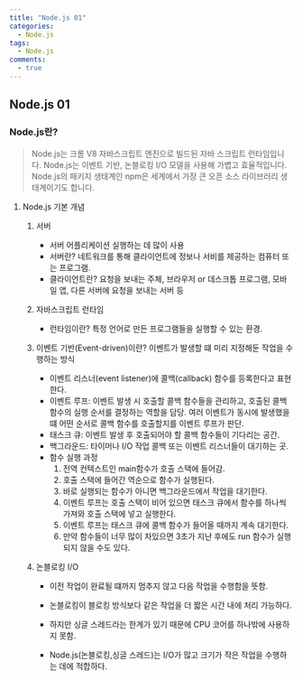 ```yaml
---
title: "Node.js 01"
categories:
  - Node.js
tags:
  - Node.js
comments:
  - true
---
```


## Node.js 01

### Node.js란?
>Node.js는 크롬 V8 자바스크립트 엔진으로 빌드된 자바 스크립트 런타임입니다. Node.js는 이벤트 기반, 논블로킹 I/O 모델을 사용해 가볍고 효율적입니다. Node.js의 패키지 생태계인 npm은 세계에서 가장 큰 오픈 소스 라이브러리 생태계이기도 합니다.




1. Node.js 기본 개념
   1. 서버
      - 서버 어플리케이션 실행하는 데 많이 사용
      - 서버란? 네트워크를 통해 클라이언트에 정보나 서비를 제공하는 컴퓨터 또는 프로그램.
      - 클라이언트란? 요청을 보내는 주체, 브라우저 or 데스크톱 프로그램, 모바일 앱, 다른 서버에 요청을 보내는 서버 등


   2. 자바스크립트 런타임
      - 런타임이란? 특정 언어로 만든 프로그램들을 실행할 수 있는 환경.


   3. 이벤트 기반(Event-driven)이란? 이벤트가 발생할 떄 미리 지정해둔 작업을 수행하는 방식
  
      - 이벤트 리스너(event listener)에 콜백(callback) 함수를 등록한다고 표현한다.
      - 이벤트 루프: 이벤트 발생 시 호출할 콜백 함수들을 관리하고, 호출된 콜백 함수의 실행 순서를 결정하는 역할을 담당. 여러 이벤트가 동시에 발생했을 떄 어떤 순서로 콜백 함수를 호출할지를 이벤트 루프가 판단.
      - 태스크 큐: 이벤트 발생 후 호출되어야 할 콜백 함수들이 기다리는 공간.
      - 백그라운드: 타이머나 I/O 작업 콜백 또는 이벤트 리스너들이 대기하는 곳.
      - 함수 실행 과정
        1. 전역 컨텍스트인 main함수가 호출 스택에 들어감.
        2. 호출 스택에 들어간 역순으로 함수가 실행된다.
        3. 바로 실행되는 함수가 아니면 백그라운드에서 작업을 대기한다.
        4. 이벤트 루프는 호출 스택이 비어 있으면 태스크 큐에서 함수를 하나씩 가져와 호출 스택에 넣고 실행한다.
        5. 이벤트 루프는 태스크 큐에 콜백 함수가 들어올 때까지 계속 대기한다.
        6. 만약 함수들이 너무 많이 차있으면 3초가 지난 후에도 run 함수가 실행되지 않을 수도 있다.
        
        
   4. 논블로킹 I/O
      - 이전 작업이 완료될 떄까지 멈추지 않고 다음 작업을 수행함을 뜻함.
      - 논블로킹이 블로킹 방식보다 같은 작업을 더 짧은 시간 내에 처리 가능하다.
      - 하지만 싱글 스레드라는 한계가 있기 때문에 CPU 코어를 하나밖에 사용하지 못함.

      - Node.js(논블로킹,싱글 스레드)는 I/O가 많고 크기가 작은 작업을 수행하는 데에 적합하다.
